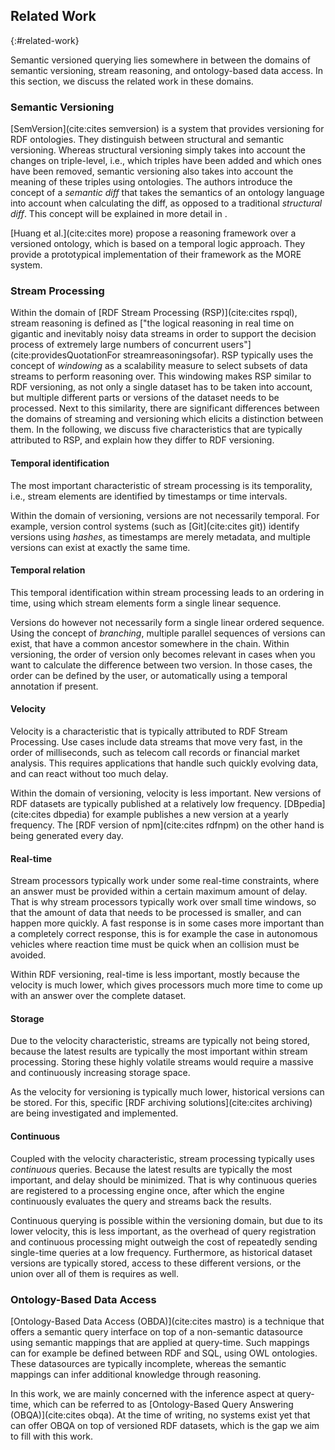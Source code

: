 ## Related Work
{:#related-work}

Semantic versioned querying lies somewhere in between the domains of
semantic versioning, stream reasoning, and ontology-based data access.
In this section, we discuss the related work in these domains.

### Semantic Versioning

[SemVersion](cite:cites semversion) is a system that provides versioning for RDF ontologies.
They distinguish between structural and semantic versioning.
Whereas structural versioning simply takes into account the changes on triple-level,
i.e., which triples have been added and which ones have been removed,
semantic versioning also takes into account the meaning of these triples using ontologies.
The authors introduce the concept of a _semantic diff_
that takes the semantics of an ontology language into account when calculating the diff,
as opposed to a traditional _structural diff_.
This concept will be explained in more detail in [](#fundamentals).

[Huang et al.](cite:cites more) propose a reasoning framework over a versioned ontology,
which is based on a temporal logic approach.
They provide a prototypical implementation of their framework as the MORE system.

### Stream Processing

Within the domain of [RDF Stream Processing (RSP)](cite:cites rspql), stream reasoning is defined as
["the logical reasoning in real time on gigantic and inevitably noisy data streams in order to support the decision process of extremely large numbers of concurrent users"](cite:providesQuotationFor streamreasoningsofar).
RSP typically uses the concept of _windowing_ as a scalability measure to select subsets of data streams to perform reasoning over.
This windowing makes RSP similar to RDF versioning,
as not only a single dataset has to be taken into account,
but multiple different parts or versions of the dataset needs to be processed.
Next to this similarity, there are significant differences between the domains of streaming and versioning
which elicits a distinction between them.
In the following, we discuss five characteristics that are typically attributed to RSP,
and explain how they differ to RDF versioning.

#### Temporal identification

The most important characteristic of stream processing is its temporality,
i.e., stream elements are identified by timestamps or time intervals.

Within the domain of versioning, versions are not necessarily temporal.
For example, version control systems (such as [Git](cite:cites git))
identify versions using _hashes_, as timestamps are merely metadata,
and multiple versions can exist at exactly the same time.

#### Temporal relation

This temporal identification within stream processing leads to an ordering in time,
using which stream elements form a single linear sequence.

Versions do however not necessarily form a single linear ordered sequence.
Using the concept of _branching_, multiple parallel sequences of versions can exist,
that have a common ancestor somewhere in the chain.
Within versioning, the order of version only becomes relevant in cases when you want to calculate the difference between two version.
In those cases, the order can be defined by the user, or automatically using a temporal annotation if present.

#### Velocity

Velocity is a characteristic that is typically attributed to RDF Stream Processing.
Use cases include data streams that move very fast, in the order of milliseconds,
such as telecom call records or financial market analysis.
This requires applications that handle such quickly evolving data, and can react without too much delay.

Within the domain of versioning, velocity is less important.
New versions of RDF datasets are typically published at a relatively low frequency.
[DBpedia](cite:cites dbpedia) for example publishes a new version at a yearly frequency.
The [RDF version of npm](cite:cites rdfnpm) on the other hand is being generated every day.

#### Real-time

Stream processors typically work under some real-time constraints,
where an answer must be provided within a certain maximum amount of delay.
That is why stream processors typically work over small time windows,
so that the amount of data that needs to be processed is smaller, and can happen more quickly.
A fast response is in some cases more important than a completely correct response,
this is for example the case in autonomous vehicles where reaction time must be quick when an collision must be avoided.

Within RDF versioning, real-time is less important,
mostly because the velocity is much lower,
which gives processors much more time to come up with an answer over the complete dataset.

#### Storage

Due to the velocity characteristic, streams are typically not being stored,
because the latest results are typically the most important within stream processing.
Storing these highly volatile streams would require a massive and continuously increasing storage space.

As the velocity for versioning is typically much lower,
historical versions can be stored.
For this, specific [RDF archiving solutions](cite:cites archiving) are being investigated and implemented.

#### Continuous

Coupled with the velocity characteristic, stream processing typically uses _continuous_ queries.
Because the latest results are typically the most important, and delay should be minimized.
That is why continuous queries are registered to a processing engine once,
after which the engine continuously evaluates the query and streams back the results.

Continuous querying is possible within the versioning domain,
but due to its lower velocity, this is less important,
as the overhead of query registration and continuous processing might outweigh
the cost of repeatedly sending single-time queries at a low frequency.
Furthermore, as historical dataset versions are typically stored,
access to these different versions, or the union over all of them is requires as well.

### Ontology-Based Data Access

[Ontology-Based Data Access (OBDA)](cite:cites mastro) is a technique that offers a semantic query interface
on top of a non-semantic datasource using semantic mappings that are applied at query-time.
Such mappings can for example be defined between RDF and SQL, using OWL ontologies.
These datasources are typically incomplete, whereas the semantic mappings can infer additional knowledge through reasoning.

In this work, we are mainly concerned with the inference aspect at query-time,
which can be referred to as [Ontology-Based Query Answering (OBQA)](cite:cites obqa).
At the time of writing, no systems exist yet that can offer OBQA on top of versioned RDF datasets,
which is the gap we aim to fill with this work.
